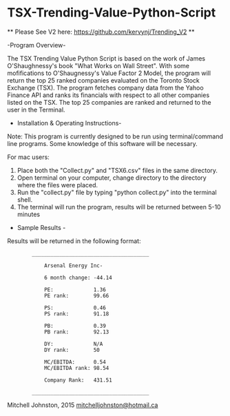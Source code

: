 # TSX-Trending-Value-Python-Script
** Please See V2 here: https://github.com/kervynj/Trending_V2 **

-Program Overview-

The TSX Trending Value Python Script is based on the work of James O'Shaughnessy's book "What Works on Wall Street".
With some mofifications to O'Shaugnessy's Value Factor 2 Model, the program will return the top 25 ranked companies evaluated on
the Toronto Stock Exchange (TSX). The program fetches company data from the Yahoo Finance API and ranks its financials with respect 
to all other companies listed on the TSX. The top 25 companies are ranked and returned to the user in the Terminal.

- Installation & Operating Instructions- 

Note: This program is currently designed to be run using terminal/command line programs. Some knowledge of this software will be necessary.

For mac users:
  1. Place both the "Collect.py" and "TSX6.csv" files in the same directory.
  2. Open terminal on your computer, change directory to the directory where the files were placed.
  3. Run the "collect.py" file by typing "python collect.py" into the terminal shell.
  4. The terminal will run the program, results will be returned between 5-10 minutes
  
  - Sample Results - 
  
  Results will be returned in the following format:
  
			______________________________________   

				Arsenal Energy Inc-
				
				6 month change: -44.14
				
				PE:             1.36
				PE rank:        99.66
			
				PS:             0.46
				PS rank:        91.18
			 
				PB:             0.39
				PB rank:        92.13
				
				DY:             N/A
				DY rank:        50
				
				MC/EBITDA:      0.54
				MC/EBITDA rank: 98.54
			
				Company Rank:   431.51
			
			______________________________________   


  

Mitchell Johnston, 2015
mitchelljohnston@hotmail.ca




